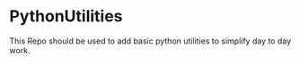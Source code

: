 # PythonUtilities
This Repo should be used to add basic python utilities to simplify day to day work.

